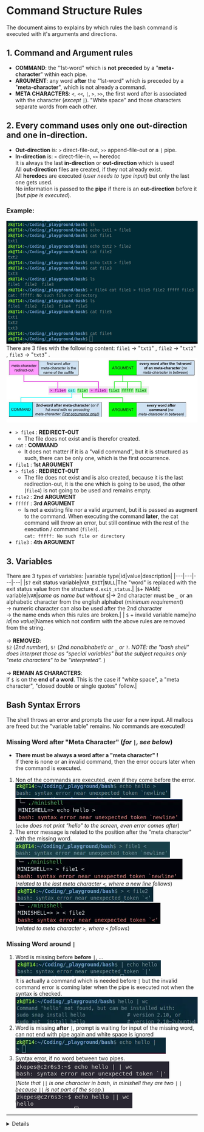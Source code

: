 # Command Structure Rules
The document aims to explains by which rules the bash command is executed with it's arguments and directions.

## 1. Command and Argument rules
- **COMMAND**: the "1st-word" which is **not preceded** by a "**meta-character**" within each pipe.  
- **ARGUMENT**: any word **after** the "1st-word" which is preceded by a "**meta-character**", which is not already a command.
- **META CHARACTERS**: `<`, `<<`, `|`, `>`, `>>`, the first word after is associated with the character (*except* `|`). "White space" and those characters separate words from each other.  

## 2. Every command uses only one out-direction and one in-direction.
- **Out-direction** is: `>` direct-file-out, `>>` append-file-out or a `|` pipe.
- **In-direction** is: `<` direct-file-in, `<<` heredoc  
It is always the last **in-direction** or **out-direction** which is used!  
All **out-direction** files are created, if they not already exist.  
All **heredoc**s are executed (*user needs to type input*) but only the last one gets used.  
No information is passed to the **pipe** if there is an **out-direction** before it (*but pipe is executed*).


### Example:
![example command structure rule](./img/cmd_rule_structure_bash.png)  
There are 3 files with the following content: `file1` -> "`txt1`" , `file2` -> "`txt2`" , `file3` -> "`txt3`" .  
![diagram](./img/example_stuct_cmd.jpg)  
- `> file4` : **REDIRECT-OUT**
	- The file does not exist and is therefor created.
- `cat` : **COMMAND**
	- It does not matter if it is a "valid command", but it is structured as such, there can be only one, which is the first occurrence.  
- `file1` : **1st ARGUMENT**
- `> file5` : **REDIRECT-OUT**
	- The file does not exist and is also created, because it is the last redirection-out, it is the one which is going to be used, the other (`file4`) is not going to be used and remains empty.
- `file2` : **2nd ARGUMENT**
- `fffff` : **3rd ARGUMENT**
	- Is not a existing file nor a valid argument, but it is passed as augment to the command. When executing the command **later**, the cat command will throw an error, but still continue with the rest of the execution / command (`file3`).  
	`cat: fffff: No such file or directory`  
- `file3` : **4th ARGUMENT**

## 3. Variables
There are 3 types of variables:
|variable type|id|value|description|
|---|---|---|---|
|`$?` exit status variable|`VAR_EXIT`|`NULL`|The "word" is replaced with the exit status value from the structure `d.exit_status`.|
|`$`+ NAME variable|`VAR`|*same as name but without* `$`|-> 2nd character must be `_` or an alphabetic character from the english alphabet (*minimum requirement*) <br>-> numeric character can also be used after the 2nd character<br>-> the name ends when this rules are broken.|
| `$` + invalid variable name|*no id*|*no value*|Names which not confirm with the above rules are removed from the string.<br><br>-> **REMOVED**:<br>`$2` (*2nd number*), `$!` (*2nd nonalbhabetic or* `_` *or* `?`*. NOTE: the "bash shell" does interpret those as "special variables" but the subject requires only "meta characters" to be "interpreted".* )<br><br>-> **REMAIN AS CHARACTERS**:<br>If `$` is on the **end of a word**. This is the case if "white space", a "meta character", "closed double or single quotes" follow.|

## Bash Syntax Errors
The shell throws an error and prompts the user for a new input. All mallocs are freed but the "variable table" remains. No commands are executed!
### Missing Word after "Meta Character" (*for `|`, see below*)
- **There must be always a word after a "meta character" !**  
If there is none or an invalid command, then the error occurs later when the command is executed.  
1. Non of the commands are executed, even if they come before the error.  
![no cmd execution](./img/bash_syntax_error_missing_word_no_exe.webp)
![no cmd execution mini](./img/mini_syntax_error_missing_word_no_exe.webp)  
(*`echo` does not print "hello" to the screen, even error comes after*)
2. The error message is related to the position after the "meta character" with the missing word.  
![missing word end new line](./img/bash_syntax_error_missing_word_new_line.webp) ![missing word end new line, mini](./img/mini_syntax_error_missing_word_new_line.webp)  
(*related to the last meta character `<`, where a new line follows*)  
![missing word after direct](./img/bash_syntax_error_missing_word_direct.webp) ![missing word after direct mini](./img/mini_syntax_error_missing_word_direct.webp)  
(*related to meta character `>`, where `<` follows*)

### Missing Word around `|`
1. Word is missing before **before** `|`, ...  
![missing word before pipe](./img/bash_syntax_error_missing_word_pipe_before.webp)  
It is actually a command which is needed before `|` but the invalid command error is coming later when the pipe is executed not when the syntax is checked.  
![command needed, error later](./img/bash_syntax_error_missing_word_pipe_need_cmd.webp)  
2. Word is missing **after** `|`, prompt is waiting for input of the missing word, can not end with pipe again and white space is ignored  
![missing word after pipe](./img/bash_syntax_error_missing_word_pipe_after.webp)  
3. Syntax error, if no word between two pipes.  
![two pipes space](./img/bash_syntax_error_2_pipes_space.png)  
(*Note that `||` is one character in bash, in minishell they are two `|` `|` because `||` is not part of the scop.*)  
![two pipes no space](./img/bash_no_syntax_error_2_pipes_no_space.png)  

---
<details>
something
</details>
